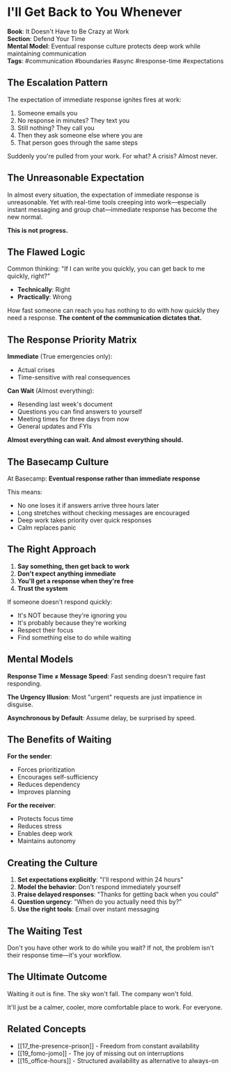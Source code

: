 # I'll Get Back to You Whenever

**Book**: It Doesn't Have to Be Crazy at Work  
**Section**: Defend Your Time  
**Mental Model**: Eventual response culture protects deep work while maintaining communication  
**Tags**: #communication #boundaries #async #response-time #expectations

## The Escalation Pattern

The expectation of immediate response ignites fires at work:

1. Someone emails you
2. No response in minutes? They text you
3. Still nothing? They call you
4. Then they ask someone else where you are
5. That person goes through the same steps

Suddenly you're pulled from your work. For what? A crisis? Almost never.

## The Unreasonable Expectation

In almost every situation, the expectation of immediate response is unreasonable. Yet with real-time tools creeping into work—especially instant messaging and group chat—immediate response has become the new normal.

**This is not progress.**

## The Flawed Logic

Common thinking: "If I can write you quickly, you can get back to me quickly, right?"

- **Technically**: Right
- **Practically**: Wrong

How fast someone can reach you has nothing to do with how quickly they need a response. **The content of the communication dictates that.**

## The Response Priority Matrix

**Immediate** (True emergencies only):
- Actual crises
- Time-sensitive with real consequences

**Can Wait** (Almost everything):
- Resending last week's document
- Questions you can find answers to yourself
- Meeting times for three days from now
- General updates and FYIs

**Almost everything can wait. And almost everything should.**

## The Basecamp Culture

At Basecamp: **Eventual response rather than immediate response**

This means:
- No one loses it if answers arrive three hours later
- Long stretches without checking messages are encouraged
- Deep work takes priority over quick responses
- Calm replaces panic

## The Right Approach

1. **Say something, then get back to work**
2. **Don't expect anything immediate**
3. **You'll get a response when they're free**
4. **Trust the system**

If someone doesn't respond quickly:
- It's NOT because they're ignoring you
- It's probably because they're working
- Respect their focus
- Find something else to do while waiting

## Mental Models

**Response Time ≠ Message Speed**: Fast sending doesn't require fast responding.

**The Urgency Illusion**: Most "urgent" requests are just impatience in disguise.

**Asynchronous by Default**: Assume delay, be surprised by speed.

## The Benefits of Waiting

**For the sender**:
- Forces prioritization
- Encourages self-sufficiency
- Reduces dependency
- Improves planning

**For the receiver**:
- Protects focus time
- Reduces stress
- Enables deep work
- Maintains autonomy

## Creating the Culture

1. **Set expectations explicitly**: "I'll respond within 24 hours"
2. **Model the behavior**: Don't respond immediately yourself
3. **Praise delayed responses**: "Thanks for getting back when you could"
4. **Question urgency**: "When do you actually need this by?"
5. **Use the right tools**: Email over instant messaging

## The Waiting Test

Don't you have other work to do while you wait? If not, the problem isn't their response time—it's your workflow.

## The Ultimate Outcome

Waiting it out is fine. The sky won't fall. The company won't fold. 

It'll just be a calmer, cooler, more comfortable place to work. For everyone.

## Related Concepts
- [[17_the-presence-prison]] - Freedom from constant availability
- [[19_fomo-jomo]] - The joy of missing out on interruptions
- [[15_office-hours]] - Structured availability as alternative to always-on